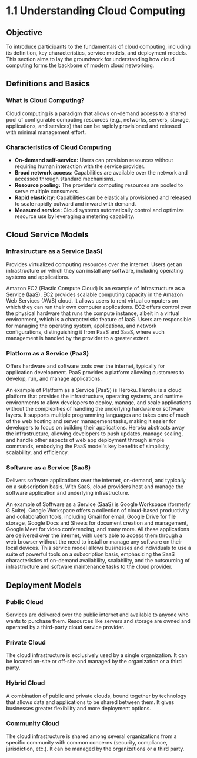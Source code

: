# 1.1 Understanding Cloud Computing

## Objective
To introduce participants to the fundamentals of cloud computing, including its definition, key characteristics, service models, and deployment models. This section aims to lay the groundwork for understanding how cloud computing forms the backbone of modern cloud networking.

## Definitions and Basics

### What is Cloud Computing?
Cloud computing is a paradigm that allows on-demand access to a shared pool of configurable computing resources (e.g., networks, servers, storage, applications, and services) that can be rapidly provisioned and released with minimal management effort.

### Characteristics of Cloud Computing
- **On-demand self-service:** Users can provision resources without requiring human interaction with the service provider.
- **Broad network access:** Capabilities are available over the network and accessed through standard mechanisms.
- **Resource pooling:** The provider’s computing resources are pooled to serve multiple consumers.
- **Rapid elasticity:** Capabilities can be elastically provisioned and released to scale rapidly outward and inward with demand.
- **Measured service:** Cloud systems automatically control and optimize resource use by leveraging a metering capability.

## Cloud Service Models

### Infrastructure as a Service (IaaS)
Provides virtualized computing resources over the internet. Users get an infrastructure on which they can install any software, including operating systems and applications.

Amazon EC2 (Elastic Compute Cloud) is an example of Infrastructure as a Service (IaaS). EC2 provides scalable computing capacity in the Amazon Web Services (AWS) cloud. It allows users to rent virtual computers on which they can run their own computer applications. EC2 offers control over the physical hardware that runs the compute instance, albeit in a virtual environment, which is a characteristic feature of IaaS. Users are responsible for managing the operating system, applications, and network configurations, distinguishing it from PaaS and SaaS, where such management is handled by the provider to a greater extent.

### Platform as a Service (PaaS)
Offers hardware and software tools over the internet, typically for application development. PaaS provides a platform allowing customers to develop, run, and manage applications.

An example of Platform as a Service (PaaS) is Heroku. Heroku is a cloud platform that provides the infrastructure, operating systems, and runtime environments to allow developers to deploy, manage, and scale applications without the complexities of handling the underlying hardware or software layers. It supports multiple programming languages and takes care of much of the web hosting and server management tasks, making it easier for developers to focus on building their applications. Heroku abstracts away the infrastructure, allowing developers to push updates, manage scaling, and handle other aspects of web app deployment through simple commands, embodying the PaaS model's key benefits of simplicity, scalability, and efficiency.

### Software as a Service (SaaS)
Delivers software applications over the internet, on-demand, and typically on a subscription basis. With SaaS, cloud providers host and manage the software application and underlying infrastructure.

An example of Software as a Service (SaaS) is Google Workspace (formerly G Suite). Google Workspace offers a collection of cloud-based productivity and collaboration tools, including Gmail for email, Google Drive for file storage, Google Docs and Sheets for document creation and management, Google Meet for video conferencing, and many more. All these applications are delivered over the internet, with users able to access them through a web browser without the need to install or manage any software on their local devices. This service model allows businesses and individuals to use a suite of powerful tools on a subscription basis, emphasizing the SaaS characteristics of on-demand availability, scalability, and the outsourcing of infrastructure and software maintenance tasks to the cloud provider.

## Deployment Models

### Public Cloud
Services are delivered over the public internet and available to anyone who wants to purchase them. Resources like servers and storage are owned and operated by a third-party cloud service provider.

### Private Cloud
The cloud infrastructure is exclusively used by a single organization. It can be located on-site or off-site and managed by the organization or a third party.

### Hybrid Cloud
A combination of public and private clouds, bound together by technology that allows data and applications to be shared between them. It gives businesses greater flexibility and more deployment options.

### Community Cloud
The cloud infrastructure is shared among several organizations from a specific community with common concerns (security, compliance, jurisdiction, etc.). It can be managed by the organizations or a third party.
